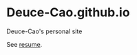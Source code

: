 # Deuce-Cao.github.io
Deuce-Cao's personal site

See [resume](https://https://deuce-cao.github.io/Hongqing_Cao_s_Resume.pdf).
